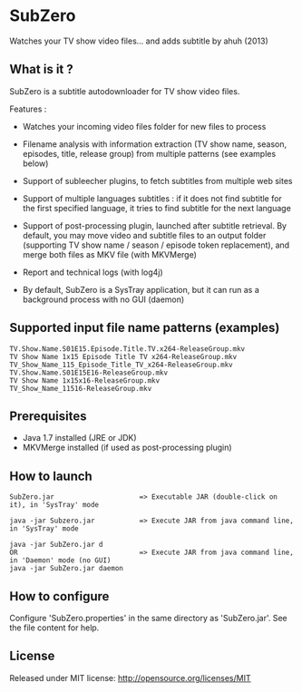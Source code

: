 SubZero
=======
Watches your TV show video files... and adds subtitle
by ahuh (2013)


What is it ?
------------
SubZero is a subtitle autodownloader for TV show video files.

Features :

- Watches your incoming video files folder for new files to process

- Filename analysis with information extraction (TV show name, season, episodes, title, release group)
  from multiple patterns (see examples below)
    
- Support of subleecher plugins, to fetch subtitles from multiple web sites

- Support of multiple languages subtitles : if it does not find subtitle for the first specified language,
  it tries to find subtitle for the next language
  
- Support of post-processing plugin, launched after subtitle retrieval. By default, you may move video and
  subtitle files to an output folder (supporting TV show name / season / episode token replacement), and
  merge both files as MKV file (with MKVMerge)
  
- Report and technical logs (with log4j)

- By default, SubZero is a SysTray application, but it can run as a background process with no GUI (daemon)


Supported input file name patterns (examples)
---------------------------------------------
	TV.Show.Name.S01E15.Episode.Title.TV.x264-ReleaseGroup.mkv
	TV Show Name 1x15 Episode Title TV x264-ReleaseGroup.mkv
	TV_Show_Name_115_Episode_Title_TV_x264-ReleaseGroup.mkv
	TV.Show.Name.S01E15E16-ReleaseGroup.mkv
	TV Show Name 1x15x16-ReleaseGroup.mkv
	TV_Show_Name_11516-ReleaseGroup.mkv


Prerequisites
-------------
- Java 1.7 installed (JRE or JDK)
- MKVMerge installed (if used as post-processing plugin)


How to launch
-------------
	SubZero.jar						=> Executable JAR (double-click on it), in 'SysTray' mode
	
	java -jar Subzero.jar			=> Execute JAR from java command line, in 'SysTray' mode
	
	java -jar SubZero.jar d
	OR								=> Execute JAR from java command line, in 'Daemon' mode (no GUI)
	java -jar SubZero.jar daemon


How to configure
----------------
Configure 'SubZero.properties' in the same directory as 'SubZero.jar'.
See the file content for help.


License
-------
Released under MIT license:
http://opensource.org/licenses/MIT
